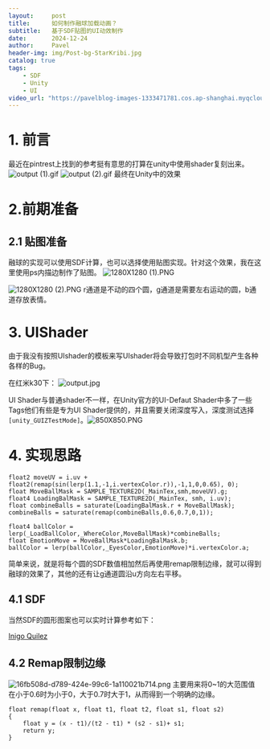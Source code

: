 ```yaml
---
layout:     post
title:      如何制作融球加载动画？
subtitle:   基于SDF贴图的UI动效制作
date:       2024-12-24
author:     Pavel
header-img: img/Post-bg-StarKribi.jpg
catalog: true
tags:
    - SDF
    - Unity
    - UI
video_url: "https://pavelblog-images-1333471781.cos.ap-shanghai.myqcloud.com/VN20221128_200046.mp4"
---
```



# 1. 前言
最近在pintrest上找到的参考挺有意思的打算在unity中使用shader复刻出来。
![output (1).gif](https://pavelblog-images-1333471781.cos.ap-shanghai.myqcloud.com/undefined%E8%9E%8D%E7%90%83%E5%8A%A0%E8%BD%BD%E5%8A%A8%E7%94%BB%E5%8F%82%E8%80%83.gif?imageSlim)
![output (2).gif](https://pavelblog-images-1333471781.cos.ap-shanghai.myqcloud.com/undefinedMetaballs.gif?imageSlim)
最终在Unity中的效果

# 2.前期准备

## 2.1 贴图准备
融球的实现可以使用SDF计算，也可以选择使用贴图实现。针对这个效果，我在这里使用ps内描边制作了贴图。
![1280X1280 (1).PNG](https://pavelblog-images-1333471781.cos.ap-shanghai.myqcloud.com/undefined20241224122657358.PNG?imageSlim)

![1280X1280 (2).PNG](https://pavelblog-images-1333471781.cos.ap-shanghai.myqcloud.com/undefined20241224122727062.PNG?imageSlim)
r通道是不动的四个圆，g通道是需要左右运动的圆，b通道存放表情。

# 3. UIShader

由于我没有按照UIshader的模板来写UIshader将会导致打包时不同机型产生各种各样的Bug。

在红米k30下：
![output.jpg](https://pavelblog-images-1333471781.cos.ap-shanghai.myqcloud.com/undefined20241224122801676.jpg?imageSlim)

UI Shader与普通shader不一样，在Unity官方的UI-Defaut Shader中多了一些Tags他们有些是专为UI Shader提供的，并且需要关闭深度写入，深度测试选择`[unity_GUIZTestMode]`。![850X850.PNG](https://pavelblog-images-1333471781.cos.ap-shanghai.myqcloud.com/undefined20241224122846448.PNG?imageSlim)


# 4. 实现思路
```
float2 moveUV = i.uv + float2(remap(sin(lerp(1.1,-1,i.vertexColor.r)),-1,1,0,0.65), 0);
float MoveBallMask = SAMPLE_TEXTURE2D(_MainTex,smh,moveUV).g;
float4 LoadingBalMask = SAMPLE_TEXTURE2D(_MainTex, smh, i.uv);
float combineBalls = saturate(LoadingBalMask.r + MoveBallMask);
combineBalls = saturate(remap(combineBalls,0.6,0.7,0,1));

float4 ballColor = lerp(_LoadBallColor,_WhereColor,MoveBallMask)*combineBalls;
float EmotionMove = MoveBallMask*LoadingBalMask.b;
ballColor = lerp(ballColor,_EyesColor,EmotionMove)*i.vertexColor.a;

```
简单来说，就是将每个圆的SDF数值相加然后再使用remap限制边缘，就可以得到融球的效果了，其他的还有让g通道圆沿u方向左右平移。

## 4.1 SDF

当然SDF的圆形图案也可以实时计算参考如下：

[Inigo Quilez](https://iquilezles.org/articles/distfunctions2d/)

## 4.2 Remap限制边缘
![16fb508d-d789-424e-99c6-1a110021b714.png](https://pavelblog-images-1333471781.cos.ap-shanghai.myqcloud.com/undefined20241224122909765.png?imageSlim)
主要用来将0~1的大范围值在小于0.6时为小于0，大于0.7时大于1，从而得到一个明确的边缘。
```
float remap(float x, float t1, float t2, float s1, float s2)
{
    float y = (x - t1)/(t2 - t1) * (s2 - s1)+ s1;
    return y;
}

```
